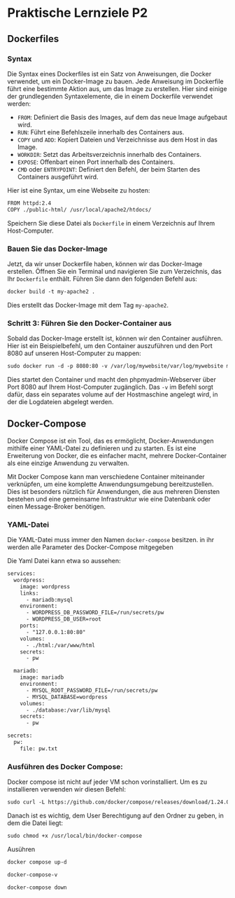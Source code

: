 # Praktische Lernziele P2

 
## Dockerfiles

### Syntax

Die Syntax eines Dockerfiles ist ein Satz von Anweisungen, die Docker verwendet, um ein Docker-Image zu bauen. Jede Anweisung im Dockerfile führt eine bestimmte Aktion aus, um das Image zu erstellen. Hier sind einige der grundlegenden Syntaxelemente, die in einem Dockerfile verwendet werden:

* `FROM`: Definiert die Basis des Images, auf dem das neue Image aufgebaut wird.
* `RUN`: Führt eine Befehlszeile innerhalb des Containers aus.
* `COPY` und `ADD`: Kopiert Dateien und Verzeichnisse aus dem Host in das Image.
* `WORKDIR`: Setzt das Arbeitsverzeichnis innerhalb des Containers.
* `EXPOSE`: Offenbart einen Port innerhalb des Containers.
* `CMD` oder `ENTRYPOINT`: Definiert den Befehl, der beim Starten des Containers ausgeführt wird.

Hier ist eine Syntax, um eine Webseite zu hosten:

```txt
FROM httpd:2.4
COPY ./public-html/ /usr/local/apache2/htdocs/
```

Speichern Sie diese Datei als `Dockerfile` in einem Verzeichnis auf Ihrem Host-Computer.

### Bauen Sie das Docker-Image

Jetzt, da wir unser Dockerfile haben, können wir das Docker-Image erstellen. Öffnen Sie ein Terminal und navigieren Sie zum Verzeichnis, das Ihr `Dockerfile` enthält. Führen Sie dann den folgenden Befehl aus:

```txt
docker build -t my-apache2 .
```

Dies erstellt das Docker-Image mit dem Tag `my-apache2`.

### Schritt 3: Führen Sie den Docker-Container aus

Sobald das Docker-Image erstellt ist, können wir den Container ausführen. Hier ist ein Beispielbefehl, um den Container auszuführen und den Port 8080 auf unseren Host-Computer zu mappen:
```txt
sudo docker run -d -p 8080:80 -v /var/log/mywebsite/var/log/mywebsite my-apache2:latest
```

Dies startet den Container und macht den phpmyadmin-Webserver über Port 8080 auf Ihrem Host-Computer zugänglich. Das `-v` im Befehl sorgt dafür, dass ein separates volume auf der Hostmaschine angelegt wird, in der die Logdateien abgelegt werden. 


## Docker-Compose

Docker Compose ist ein Tool, das es ermöglicht, Docker-Anwendungen mithilfe einer YAML-Datei zu definieren und zu starten. Es ist eine Erweiterung von Docker, die es einfacher macht, mehrere Docker-Container als eine einzige Anwendung zu verwalten.

Mit Docker Compose kann man verschiedene Container miteinander verknüpfen, um eine komplette Anwendungsumgebung bereitzustellen. Dies ist besonders nützlich für Anwendungen, die aus mehreren Diensten bestehen und eine gemeinsame Infrastruktur wie eine Datenbank oder einen Message-Broker benötigen.

### YAML-Datei

Die YAML-Datei muss immer den Namen `docker-compose` besitzen. in ihr werden alle Parameter des Docker-Compose mitgegeben


Die Yaml Datei kann etwa so aussehen:

```txt
services:
  wordpress:
    image: wordpress
    links:
      - mariadb:mysql
    environment:
      - WORDPRESS_DB_PASSWORD_FILE=/run/secrets/pw
      - WORDPRESS_DB_USER=root
    ports:
      - "127.0.0.1:80:80"
    volumes:
      - ./html:/var/www/html
    secrets: 
      - pw 

  mariadb:
    image: mariadb
    environment:
      - MYSQL_ROOT_PASSWORD_FILE=/run/secrets/pw
      - MYSQL_DATABASE=wordpress
    volumes:
      - ./database:/var/lib/mysql
    secrets:
      - pw 

secrets:
  pw:
    file: pw.txt

 ```
### Ausführen des Docker Compose:
Docker compose ist nicht auf jeder VM schon vorinstalliert. Um es zu installieren verwenden wir diesen Befehl:

```txt
sudo curl -L https://github.com/docker/compose/releases/download/1.24.0/docker-compose-$(uname -s)-$(uname -m) -o /usr/local/bin/docker-compose
```
Danach ist es wichtig, dem User Berechtigung auf den Ordner zu geben, in dem die Datei liegt:

```txt
sudo chmod +x /usr/local/bin/docker-compose
```

Ausühren 

```txt
docker compose up-d
```

```txt
docker-compose-v
```

```txt
docker-compose down
```
